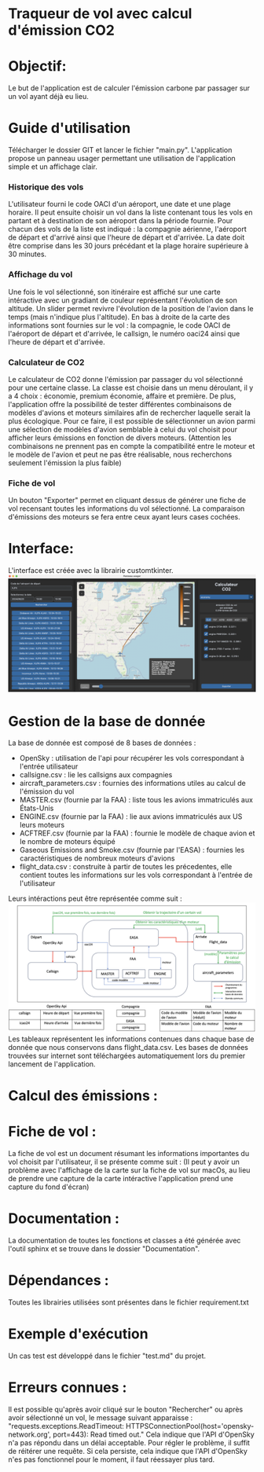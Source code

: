 # Traqueur de vol avec calcul d'émission CO2

# Objectif:
Le but de l'application est de calculer l'émission carbone par passager sur un vol ayant déjà eu lieu.

# Guide d'utilisation
Télécharger le dossier GIT et lancer le fichier "main.py".
L'application propose un panneau usager permettant une utilisation de l'application simple et un affichage clair.
### Historique des vols
L'utilisateur fourni le code OACI d'un aéroport, une date et une plage horaire. Il peut ensuite choisir un vol dans la 
liste contenant tous les vols en partant et à destination de son aéroport dans la période fournie. Pour chacun des vols 
de la liste est indiqué : la compagnie aérienne, l'aéroport de départ et d'arrivé ainsi que l'heure de départ et d'arrivée. 
La date doit être comprise dans les 30 jours précédant et la plage horaire supérieure à 30 minutes.
### Affichage du vol
Une fois le vol sélectionné, son itinéraire est affiché sur une carte intéractive avec un gradiant de couleur 
représentant l'évolution de son altitude. Un slider permet revivre l'évolution de la position de l'avion dans le temps (mais n'indique plus l'altitude). 
En bas à droite de la carte des informations sont fournies sur le vol : la compagnie, le code OACI de l'aéroport de départ et d'arrivée,
le callsign, le numéro oaci24 ainsi que l'heure de départ et d'arrivée.
### Calculateur de CO2
Le calculateur de CO2 donne l'émission par passager du vol sélectionné pour une certaine classe. La classe est choisie 
dans un menu déroulant, il y a 4 choix : économie, premium économie, affaire et première.
De plus, l'application offre la possibilité de tester différentes combinaisons de modèles d'avions et moteurs similaires afin de 
rechercher laquelle serait la plus écologique. 
Pour ce faire, il est possible de sélectionner un avion parmi une sélection de modèles d'avion semblable à celui du vol choisit pour
afficher leurs émissions en fonction de divers moteurs.
(Attention les combinaisons ne prennent pas en compte la compatibilité entre 
le moteur et le modèle de l'avion et peut ne pas être réalisable, nous recherchons seulement l'émission la plus faible)
### Fiche de vol
Un bouton "Exporter" permet en cliquant dessus de générer une fiche de vol recensant toutes les informations du vol 
sélectionné. La comparaison d'émissions des moteurs se fera entre ceux ayant leurs cases cochées.


# Interface: 
L'interface est créée avec la librairie customtkinter.
![Capture de l'interface](images/interface.png)


# Gestion de la base de donnée
La base de donnée est composé de 8 bases de données : 
- OpenSky : utilisation de l'api pour récupérer les vols correspondant à l'entrée utilisateur
- callsigne.csv : lie les callsigns aux compagnies
- aircraft_parameters.csv : fournies des informations utiles au calcul de l'émission du vol
- MASTER.csv (fournie par la FAA) : liste tous les avions immatriculés aux États-Unis
- ENGINE.csv (fournie par la FAA) : lie aux avions immatriculés aux US leurs moteurs 
- ACFTREF.csv (fournie par la FAA) : fournie le modèle de chaque avion et le nombre de moteurs équipé
- Gaseous Emissions and Smoke.csv (fournie par l'EASA) : fournies les caractéristiques de nombreux moteurs d'avions
- flight_data.csv : construite à partir de toutes les précedentes, elle contient toutes les informations sur les vols 
correspondant à l'entrée de l'utilisateur

Leurs intéractions peut être représentée comme suit :
![Schema fonctionnement base de donnée](images/schemaBaseDeDonnees.png)
Les tableaux représentent les informations contenues dans chaque base de donnée que nous conservons dans
flight_data.csv. 
Les bases de données trouvées sur internet sont téléchargées automatiquement lors du premier lancement de l'application.

# Calcul des émissions :


# Fiche de vol :
La fiche de vol est un document résumant les informations importantes du vol choisit par l'utilisateur, il se présente comme suit :
(Il peut y avoir un problème avec l'affichage de la carte sur la fiche de vol sur macOs, au lieu de prendre une capture de 
la carte intéractive l'application prend une capture du fond d'écran)

# Documentation :
La documentation de toutes les fonctions et classes a été générée avec l'outil sphinx et se trouve dans le dossier "Documentation".


# Dépendances :
Toutes les librairies utilisées sont présentes dans le fichier requirement.txt

# Exemple d'exécution 
Un cas test est développé dans le fichier "test.md" du projet.

# Erreurs connues :
Il est possible qu'après avoir cliqué sur le bouton "Rechercher" ou après avoir sélectionné un vol, le message suivant
apparaisse : 
"requests.exceptions.ReadTimeout: HTTPSConnectionPool(host='opensky-network.org', port=443): Read timed out."
Cela indique que l'API d'OpenSky n'a pas répondu dans un délai acceptable. Pour régler le problème, il suffit 
de réitérer une requête. Si cela persiste, cela indique que l'API d'OpenSky n'es pas fonctionnel pour le moment, 
il faut réessayer plus tard.
